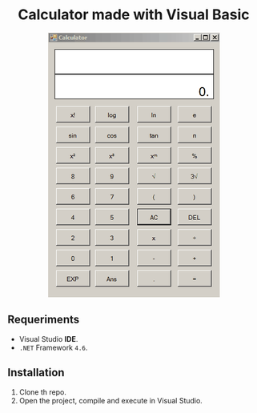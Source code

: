 <h1 align="center">Calculator made with Visual Basic</h1>

<p align="center">
  <img src="calculator.gif">
</p>

## Requeriments

-   Visual Studio **IDE**.
-   `.NET` Framework `4.6`.

## Installation

1.   Clone th repo.
2.   Open the project, compile and execute in Visual Studio.
